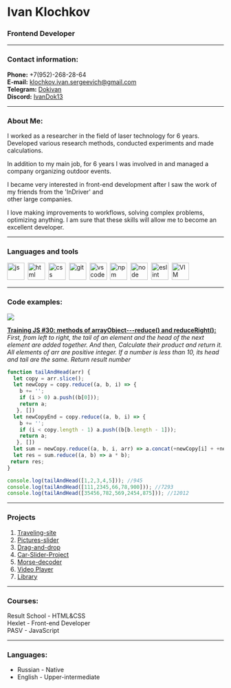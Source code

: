 # Ivan Klochkov
### Frontend Developer
---
### Contact information:
**Phone:** +7(952)-268-28-64<br>
**E-mail:** [klochkov.ivan.sergeevich@gmail.com](mailto:klochkov.ivan.sergeevich@gmail.com)<br>
**Telegram:** [Dokivan](https://t.me/Dokivan)<br>
**Discord:** [IvanDok13](https://discordapp.com/users/IvanDok13#5167/)<br>

---
### About Me:
I worked as a researcher in the field of laser technology for 6 years. Developed various research methods, conducted experiments and made calculations.

In addition to my main job, for 6 years I was involved in and managed a company organizing outdoor events.

I became very interested in front-end development after I saw the work of my friends from the 'InDriver' and  
other large companies.

I love making improvements to workflows, solving complex problems, optimizing anything. I am sure that these skills will allow me to become an excellent developer.

---
### Languages and tools
<img src="https://cdn.jsdelivr.net/gh/devicons/devicon/icons/javascript/javascript-original.svg" title="js" width="40" height="40"/>&nbsp;
<img src="https://cdn.jsdelivr.net/gh/devicons/devicon/icons/html5/html5-original.svg" title="html" width="40" height="40"/>&nbsp;
<img src="https://cdn.jsdelivr.net/gh/devicons/devicon/icons/css3/css3-original.svg" title="css" width="40" height="40"/>&nbsp;
<img src="https://cdn.jsdelivr.net/gh/devicons/devicon/icons/git/git-plain.svg" title="git" width="40" height="40"/>&nbsp;
<img src="https://cdn.jsdelivr.net/gh/devicons/devicon/icons/vscode/vscode-original.svg" title="vscode" width="40" height="40"/>&nbsp;
<img src="https://cdn.jsdelivr.net/gh/devicons/devicon/icons/npm/npm-original-wordmark.svg" title="npm" width="40" height="40"/>&nbsp;
<img src="https://cdn.jsdelivr.net/gh/devicons/devicon/icons/nodejs/nodejs-original.svg" title="node" width="40" height="40"/>&nbsp;
<img src="https://cdn.jsdelivr.net/gh/devicons/devicon/icons/eslint/eslint-original.svg" title="eslint" width="40" height="40"/>&nbsp;
<img src="https://cdn.jsdelivr.net/gh/devicons/devicon/icons/vim/vim-original.svg" title="VIM" width="40" height="40"/>&nbsp;

---
### Code examples:
<a href="https://www.codewars.com/users/rsschool_5bb3f79998ed1d87"><img src="https://www.codewars.com/users/rsschool_5bb3f79998ed1d87/badges/large"></a>

**[Training JS #30: methods of arrayObject---reduce() and reduceRight():](https://www.codewars.com/kata/573156709a231dcec9000ee8)**
*First, from left to right, the tail of an element and the head of the next element are added together. And then, Calculate their product and return it. All elements of arr are positive integer. If a number is less than 10, its head and tail are the same. Return result number*

```javascript
function tailAndHead(arr) {
  let copy = arr.slice();
  let newCopy = copy.reduce((a, b, i) => {
    b += '';
    if (i > 0) a.push((b[0]));
    return a; 
   }, [])
  let newCopyEnd = copy.reduce((a, b, i) => {
    b += '';
    if (i < copy.length - 1) a.push((b[b.length - 1]));
    return a; 
   }, [])
  let sum = newCopy.reduce((a, b, i, arr) => a.concat(+newCopy[i] + +newCopyEnd[i]),[]);
  let res = sum.reduce((a, b) => a * b);
 return res; 
}

console.log(tailAndHead([1,2,3,4,5])); //945
console.log(tailAndHead([111,2345,66,78,900])); //7293
console.log(tailAndHead([35456,782,569,2454,875])); //12012
```
---
### Projects
1. [Traveling-site](https://ivandok13.github.io/traveling-site/)
2. [Pictures-slider](https://ivandok13.github.io/pictures-slider/)
3. [Drag-and-drop](https://ivandok13.github.io/drag-and-drop/)
4. [Car-Slider-Project](https://ivandok13.github.io/slide-project/)
5. [Morse-decoder](https://github.com/IvanDok13/morse-decoder)
6. [Video Player](https://rolling-scopes-school.github.io/ivandok13-JSFEPRESCHOOL2023Q2/custom-video/)
7. [Library](https://rolling-scopes-school.github.io/ivandok13-JSFEPRESCHOOL2023Q2/library/)

---
### Courses:
Result School - HTML&CSS<br>
Hexlet - Front-end Developer<br>
PASV - JavaScript<br>

---
### Languages:
- Russian \- Native
- English \- Upper-intermediate

